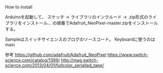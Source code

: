 How to install

Arduinoを起動して、
スケッチ -> ライブラリのインクルード -> .zip形式のライブラリをインストール…
の順番でAdafruit_NeoPixel-master.zipをインストールする。

Sampleはスイッチサイエンスのブログのソースコード。
Keyboardに使うのはmain

参考
https://github.com/adafruit/Adafruit_NeoPixel
https://www.switch-science.com/catalog/1399/
http://mag.switch-science.com/2013/04/01/fullcolor_serialled_tape/